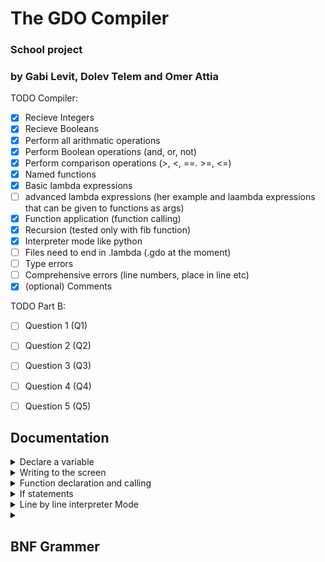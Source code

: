 # The GDO Compiler
### **School project**
### by Gabi Levit, Dolev Telem and Omer Attia

TODO Compiler:
- [x] Recieve Integers
- [X] Recieve Booleans
- [X] Perform all arithmatic operations
- [X] Perform Boolean operations (and, or, not)
- [X] Perform comparison operations (>, <, ==. >=, <=)
- [X] Named functions
- [X] Basic lambda expressions
- [ ] advanced lambda expressions (her example and laambda expressions that can be given to functions as args)
- [X] Function application (function calling)
- [X] Recursion (tested only with fib function)
- [X] Interpreter mode like python
- [ ] Files need to end in .lambda (.gdo at the moment)
- [ ] Type errors
- [ ] Comprehensive errors (line numbers, place in line etc)
- [X] (optional) Comments

TODO Part B:
- [ ] Question 1 (Q1)
- [ ] Question 2 (Q2)
- [ ] Question 3 (Q3)
- [ ] Question 4 (Q4)
- [ ] Question 5 (Q5)


## Documentation
<details>

<summary>Declare a variable</summary>
To declare a variable use the equal sign '='.

## declare an int
exaple:
```
x = 5;
y = x*4;
```
## declare a boolean
exaple:
```
x = True;
y = False;
```
</details>
<details>

<summary>Writing to the screen</summary>

### Printing an int

After you declare a varible you can print it 
using the print function.
```
x = 5;
print(x);
```
output:
```
5
```
And do arithmatic operations:

```
x = 5;
y = x*4;
print(x+y);
```
output:
```
25
```
### Printing a Boolean 
You could put a boolean expression in the print function like so:
```
x = 5;
y = x*4;
print(x == y);
```
output:
```
False
```
</details>
<details>

<summary>Function declaration and calling</summary>
to declare a function you need to use the keyword 'zap', and to call on it write its name with the correct arguments.

exaple:
```
zap addNums(a,b){
    return a+b;
}
print(addNums(5,4);
```
output:
```
9
```
You could also predorm recursion:
```
zap fib(n) {
    if (n == 0) { return 0; }
    if (n == 1) { return 1; }
    return addNums(fib(n - 1), fib(n - 2));
}
print(fib(6));
```
output:
```
8
```
You can take the output of a function and put it into a variable like so:
```
zap fib(n) {
    if (n == 0) { return 0; }
    if (n == 1) { return 1; }
    return addNums(fib(n - 1), fib(n - 2));
}
x = fib(6);
print(x);
```
output:
```
8
```
</details>
<details>

<summary>If statements</summary>

You could perform if, elseif and else functions using: <br />
greater then (>), <br />
greater equal (>=),  <br />
lesser then (<), <br />
lesser equal (<=),  <br />
equals (==),  <br />
not equal (!=)  <br />
like so:

```
x = 10;
if(x != 10){
  print(True);
} elseif (x <= 15) {
  print(False);
} else {
  print(x);
}
```
output:
```
False
```
You can also use the and (&&), or (||) , not (!) signs
```
x = 10;
y = x * 2;
if(x != 10 || y == 20){
  print(True);
} elseif (x <= 15) {
  print(False);
} else {
  print(x);
}
```
output:
```
True
```
And you could put True or False straight in there:
```
x = 10;
if(True){
  print(x);
} 
```
output:
```
10
```

</details>
<details>

<summary>Line by line interpreter Mode</summary>

When activating the interpreter without any arguments (i.e no files)
you enter line-by-line mode. <br />
in this mode you can run commands like the bash or python terminal. <br />
SIM LEV: semicolons are still required! <br />

You will be greeted with this prompt:
```
Line-By-Line Mode: (;!)
(^u^)>> 
```
if your last command was errored out the interpreter won't like it:
```
Line-By-Line Mode: (;!)
(^u^)>> a = ;
Error: Blank space where it shoudn't be
(-_-)>> 
```
and happy if it passed:
```
Line-By-Line Mode: (;!)
(^u^)>> a = ;
Error: Blank space where it shoudn't be
(-_-)>> a = 5;
(^-^)>> 
```
you can use the r expression to redo a command, <br />
you could put several r's to redo srveral commands back
```
Line-By-Line Mode: (;!)
(^u^)>> x = 5;
(^-^)>> y = 6;
(^-^)>> z = 7;
(^-^)>> print(x);
5
(^-^)>> print(y);
6
(^-^)>> print(z);
7
(^-^)>> r
7
(^-^)>> rr
6
(^-^)>> rrr
5
```

And to close the application you can simply press what ever you know that closes application, <br />
as it would most likely work here too!. <br/>
>q, Q, quit, Quit, exit, Exit, :wq, :q, :q! <br/>

all this will get you out.

```
Line-By-Line Mode: (;!)
(^u^)>> q
See You Later Aligator! (^_^)
```


</details>
<details>

<summary></summary>

exaple:
```
```
</details>

## BNF Grammer
